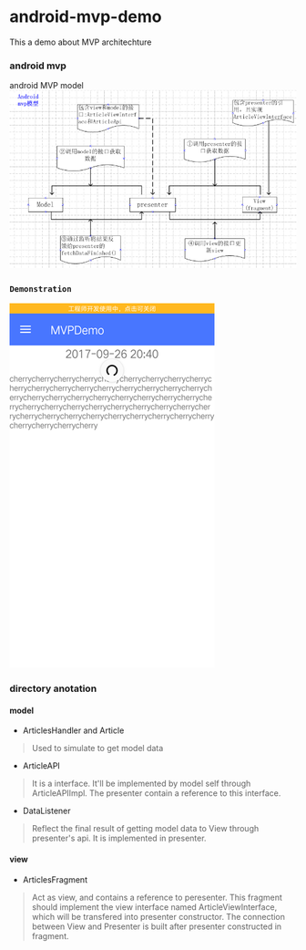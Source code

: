 # android-mvp-demo

This a demo about MVP architechture<br>

### android mvp
android MVP model<br>
![](https://github.com/cc-shifo/android-mvp/raw/master/MVPDemo/mvp模型.png)<br>

### `Demonstration`<br>
![](https://github.com/cc-shifo/android-mvp/raw/master/MVPDemo/mvp-demo.gif)<br>

### directory anotation
#### model
* ArticlesHandler and Article
>Used to simulate to get model data<br>
* ArticleAPI<T>
>It is a interface. It'll be implemented by model self through ArticleAPIImpl. The presenter contain a reference to this interface.
* DataListener
>Reflect the final result of getting model data to View through presenter's api. It is implemented in presenter.

#### view
* ArticlesFragment
>Act as view, and contains a reference to peresenter. This fragment should implement the view interface named ArticleViewInterface, which will be transfered into presenter constructor. The connection between View and Presenter is
built after presenter constructed in fragment.
